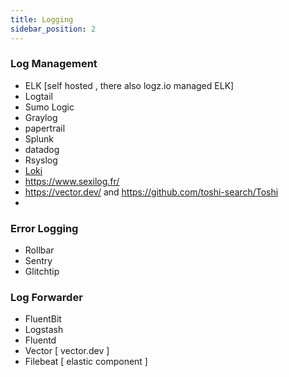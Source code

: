 ```yaml
---
title: Logging
sidebar_position: 2
---
```


### Log Management
- ELK [self hosted , there also logz.io managed ELK]
- Logtail
- Sumo Logic
- Graylog
- papertrail
- Splunk
- datadog
- Rsyslog
- [Loki](https://grafana.com/oss/loki/)
- https://www.sexilog.fr/
- https://vector.dev/ and https://github.com/toshi-search/Toshi
- 

### Error Logging

- Rollbar
- Sentry
- Glitchtip

### Log Forwarder

- FluentBit
- Logstash
- Fluentd
- Vector [ vector.dev ]
- Filebeat [ elastic component ]